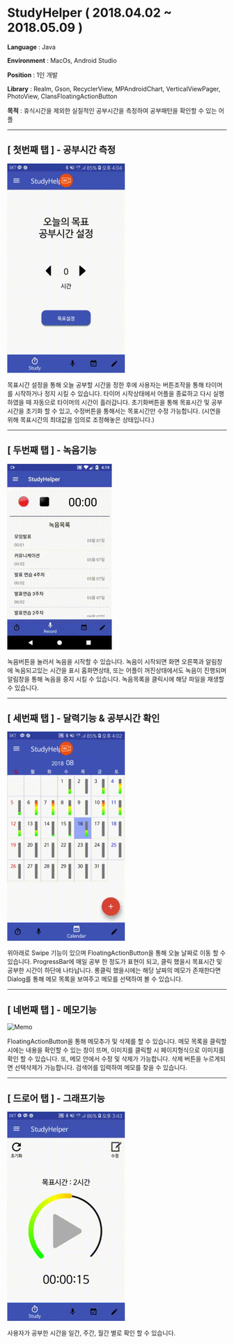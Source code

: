 # StudyHelper ( 2018.04.02 ~ 2018.05.09 )

**Language**    : Java

**Environment** : MacOs, Android Studio

**Position**    : 1인 개발

**Library**     : Realm, Gson, RecyclerView, MPAndroidChart, VerticalViewPager, PhotoView, ClansFloatingActionButton
              
              
**목적** : 휴식시간을 제외한 실질적인 공부시간을 측정하여 공부패턴을 확인할 수 있는 어플


* * *

## [ 첫번째 탭 ] - 공부시간 측정

![Study](./gifs/study.gif)

목표시간 설정을 통해 오늘 공부할 시간을 정한 후에 사용자는 버튼조작을 통해 타이머를 시작하거나 정지 시킬 수 있습니다.
타이머 시작상태에서 어플을 종료하고 다시 실행 하였을 때 자동으로 타이머의 시간이 흘러갑니다.
초기화버튼을 통해 목표시간 및 공부시간을 초기화 할 수 있고, 수정버튼을 통해서는 목표시간만 수정 가능합니다. 
(시연을 위해 목표시간의 최대값을 임의로 조정해놓은 상태입니다.)

* * *

## [ 두번째 탭 ] - 녹음기능

![Record](./gifs/record_.gif)

녹음버튼을 눌러서 녹음을 시작할 수 있습니다. 녹음이 시작되면 화면 오른쪽과 알림창에 녹음되고있는 시간을 표시
홈화면상태, 또는 어플이 꺼진상태에서도 녹음이 진행되며 알림창을 통해 녹음을 중지 시킬 수 있습니다.
녹음목록을 클릭시에 해당 파일을 재생할 수 있습니다.
* * *

## [ 세번째 탭 ] - 달력기능 & 공부시간 확인

![Calendar](./gifs/calendar.gif)

위아래로 Swipe 기능이 있으며 FloatingActionButton을 통해 오늘 날짜로 이동 할 수 있습니다. 
ProgressBar에 매일 공부 한 정도가 표현이 되고, 클릭 했을시 목표시간 및 공부한 시간이 하단에 나타납니다. 
롱클릭 했을시에는 해당 날짜의 메모가 존재한다면 Dialog를 통해 메모 목록을 보여주고 메모를 선택하여 볼 수 있습니다.
* * *

## [ 네번째 탭 ] - 메모기능

![Memo](./gifs/memo.gif)

FloatingActionButton을 통해 메모추가 및 삭제를 할 수 있습니다. 
메모 목록을 클릭할시에는 내용을 확인할 수 있는 창이 뜨며, 이미지를 클릭할 시 페이지형식으로 이미지를 확인 할 수 있습니다. 
또, 메모 안에서 수정 및 삭제가 가능합니다. 
삭제 버튼을 누르게되면 선택삭제가 가능합니다. 
검색어를 입력하여 메모를 찾을 수 있습니다. 
 
 * * *

## [ 드로어 탭 ] - 그래프기능

![Graph](./gifs/graph.gif)

사용자가 공부한 시간을 일간, 주간, 월간 별로 확인 할 수 있습니다. 
